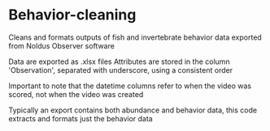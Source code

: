 # Behavior-cleaning
Cleans and formats outputs of fish and invertebrate behavior data exported 
from Noldus Observer software

Data are exported as .xlsx files
Attributes are stored in the column 'Observation', separated with underscore,
using a consistent order

Important to note that the datetime columns refer to when the video was
scored, not when the video was created

Typically an export contains both abundance and behavior data, this code 
extracts and formats just the behavior data
